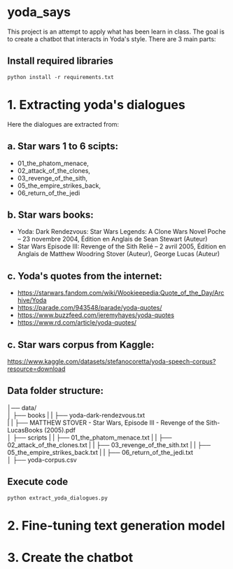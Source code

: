 # yoda_says
This project is an attempt to apply what has been learn in class. The goal is to create a chatbot that interacts in Yoda's style.
There are 3 main parts:
## Install required libraries
```
python install -r requirements.txt
```
# 1. Extracting yoda's dialogues 
Here the dialogues are extracted from:
## a. Star wars 1 to 6 scipts:
- 01_the_phatom_menace, 
- 02_attack_of_the_clones, 
- 03_revenge_of_the_sith, 
- 05_the_empire_strikes_back, 
- 06_return_of_the_jedi
## b. Star wars books:
- Yoda: Dark Rendezvous: Star Wars Legends: A Clone Wars Novel Poche – 23 novembre 2004, Édition en Anglais  de Sean Stewart (Auteur)
- Star Wars Episode III: Revenge of the Sith Relié – 2 avril 2005, Édition en Anglais  de Matthew Woodring Stover (Auteur), George Lucas (Auteur)
## c. Yoda's quotes from the internet:
- https://starwars.fandom.com/wiki/Wookieepedia:Quote_of_the_Day/Archive/Yoda
- https://parade.com/943548/parade/yoda-quotes/
- https://www.buzzfeed.com/jeremyhayes/yoda-quotes
- https://www.rd.com/article/yoda-quotes/
## c. Star wars corpus from Kaggle: 
https://www.kaggle.com/datasets/stefanocoretta/yoda-speech-corpus?resource=download

## Data folder structure:

│── data/              
│   ├── books 
|   |   ├── yoda-dark-rendezvous.txt      
|   |   ├── MATTHEW STOVER - Star Wars, Episode III - Revenge of the Sith-LucasBooks (2005).pdf      
│   ├── scripts
|   |   ├── 01_the_phatom_menace.txt 
|   |   ├── 02_attack_of_the_clones.txt 
|   |   ├── 03_revenge_of_the_sith.txt
|   |   ├── 05_the_empire_strikes_back.txt 
|   |   ├── 06_return_of_the_jedi.txt         
│   ├── yoda-corpus.csv

## Execute code
```
python extract_yoda_dialogues.py
```
# 2. Fine-tuning text generation model
# 3. Create the chatbot